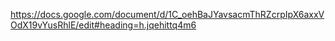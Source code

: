 https://docs.google.com/document/d/1C_oehBaJYavsacmThRZcrpIpX6axxVOdX19vYusRhlE/edit#heading=h.jqehittq4m6

